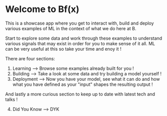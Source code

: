 # Welcome to Bf(x)

This is a showcase app where you get to interact with, build and deploy various examples of ML in the context of what we do here at B. 

Start to explore some data and work through these examples to understand various signals that may exist in order for you to make sense of it all. ML can be very useful at this so take your time and enoy it ! 

There are four sections:

1. Learning --> Browse some examples already built for you !
2. Building --> Take a look at some data and try building a model yourself ! 
3. Deployment --> Now you have your model, see what it can do and how what you have defined as your "input" shapes the resulting output ! 

And lastly a more curious section to keep up to date with latest tech and talks ! 

4. Did You Know --> DYK 
